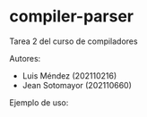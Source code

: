 # compiler-parser
Tarea 2 del curso de compiladores

Autores:
- Luis Méndez (202110216)
- Jean Sotomayor (202110660)

Ejemplo de uso:
